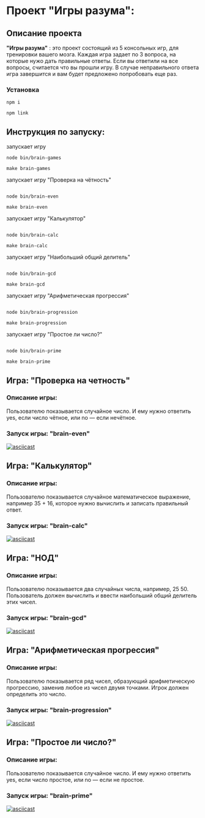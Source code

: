 # Проект "Игры разума":

## Описание проекта

**"Игры разума"** : это проект состоящий из 5 консольных игр, для тренировки вашего мозга. Каждая игра задает по 3 вопроса, на которые нужо дать правильные ответы. Если вы ответили на все вопросы, считается что вы прошли игру. В случае неправильного ответа игра завершится и вам будет предложено попробовать еще раз.

### Установка

```
npm i
```

```
npm link
```

## Инструкция по запуску:

запускает игру

```
node bin/brain-games
```

```
make brain-games
```

запускает игру "Проверка на чётность"

```

node bin/brain-even
```

```
make brain-even
```

запускает игру "Калькулятор"

```

node bin/brain-calc
```

```
make brain-calc
```

запускает игру "Наибольший общий делитель"

```

node bin/brain-gcd
```

```
make brain-gcd
```

запускает игру "Арифметическая прогрессия"

```

node bin/brain-progression
```

```
make brain-progression
```

запускает игру "Простое ли число?"

```

node bin/brain-prime
```

```
make brain-prime
```

## Игра: "Проверка на четность"

### Описание игры:

Пользователю показывается случайное число. И ему нужно ответить yes, если число чётное, или no — если нечётное.

### Запуск игры: **"brain-even"**

[![asciicast](https://asciinema.org/a/dJkfcodHpqb8BVqWArDXIPhZd.svg)](https://asciinema.org/a/dJkfcodHpqb8BVqWArDXIPhZd)

## Игра: "Калькулятор"

### Описание игры:

Пользователю показывается случайное математическое выражение, например 35 + 16, которое нужно вычислить и записать правильный ответ.

### Запуск игры: **"brain-calc"**

[![asciicast](https://asciinema.org/a/skzUhVffVHj2ALjZfIEVgEaQW.svg)](https://asciinema.org/a/skzUhVffVHj2ALjZfIEVgEaQW)

## Игра: "НОД"

### Описание игры:

Пользователю показывается два случайных числа, например, 25 50. Пользователь должен вычислить и ввести наибольший общий делитель этих чисел.

### Запуск игры: **"brain-gcd"**

[![asciicast](https://asciinema.org/a/rWCMyJdfVcFfjxa2GrMmQ9KVe.svg)](https://asciinema.org/a/rWCMyJdfVcFfjxa2GrMmQ9KVe)

## Игра: "Арифметическая прогрессия"

### Описание игры:

Пользователю показывается ряд чисел, образующий арифметическую прогрессию, заменив любое из чисел двумя точками. Игрок должен определить это число.

### Запуск игры: **"brain-progression"**

[![asciicast](https://asciinema.org/a/kjsEAMHoUedjHcEbK5GOI0f8y.svg)](https://asciinema.org/a/kjsEAMHoUedjHcEbK5GOI0f8y)

## Игра: "Простое ли число?"

### Описание игры:

Пользователю показывается случайное число. И ему нужно ответить yes, если число простое, или no — если не простое.

### Запуск игры: **"brain-prime"**

[![asciicast](https://asciinema.org/a/ptW43GSZzHwVnDcHvdNyms7bO.svg)](https://asciinema.org/a/ptW43GSZzHwVnDcHvdNyms7bO)

```

```
